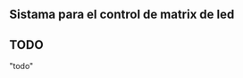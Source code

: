 Sistama para el control de matrix de led
----------------------------------------

TODO
----
"todo"
